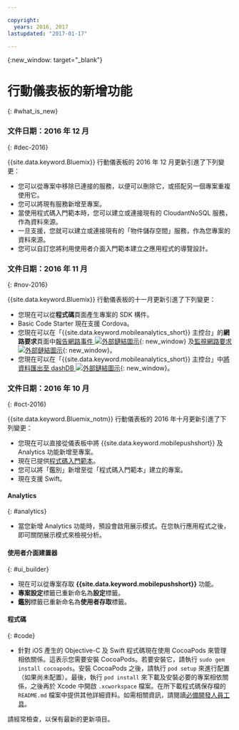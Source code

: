 ```yaml
---

copyright:
  years: 2016, 2017
lastupdated: "2017-01-17"

---
```

{:new_window: target="_blank"}

# 行動儀表板的新增功能
{: #what_is_new}

### 文件日期：2016 年 12 月
{: #dec-2016}

{{site.data.keyword.Bluemix}} 行動儀表板的 2016 年 12  月更新引進了下列變更：

   * 您可以從專案中移除已連接的服務，以便可以刪除它，或搭配另一個專案重複使用它。 
   * 您可以將現有服務新增至專案。
   * 當使用程式碼入門範本時，您可以建立或連接現有的 CloudantNoSQL 服務，作為資料來源。
   * 一旦支援，您就可以建立或連接現有的「物件儲存空間」服務，作為您專案的資料來源。
   * 您可以自訂您將利用使用者介面入門範本建立之應用程式的導覽設計。 
   

### 文件日期：2016 年 11 月
{: #nov-2016}

{{site.data.keyword.Bluemix}} 行動儀表板的十一月更新引進了下列變更：

   * 您現在可以從**程式碼**頁面產生專案的 SDK 構件。
   * Basic Code Starter 現在支援 Cordova。
   * 您現在可以在「{{site.data.keyword.mobileanalytics_short}} 主控台」的**網路要求**頁面中[報告網路事件 ![外部鏈結圖示](../icons/launch-glyph.svg "外部鏈結圖示")](/docs/services/mobileanalytics/sdk.html#network-requests "外部鏈結圖示"){: new_window} 及[監視網路要求 ![外部鏈結圖示](../icons/launch-glyph.svg "外部鏈結圖示")](/docs/services/mobileanalytics/app-monitoring.html#monitor-network-requests "外部鏈結圖示"){: new_window}。
   * 您現在可以在「{{site.data.keyword.mobileanalytics_short}} 主控台」中[將資料匯出至 dashDB ![外部鏈結圖示](../icons/launch-glyph.svg "外部鏈結圖示")](/docs/services/mobileanalytics/app-monitoring.html#dashdb "外部鏈結圖示"){: new_window}。


### 文件日期：2016 年 10 月
{: #oct-2016}

{{site.data.keyword.Bluemix_notm}} 行動儀表板的 2016 年十月更新引進了下列變更：

   * 您現在可以直接從儀表板中將 {{site.data.keyword.mobilepushshort}} 及 Analytics 功能新增至專案。
   * 現在已提供[程式碼入門範本](starters.html#Code_Starter)。
   * 您可以將「鑑別」新增至從「程式碼入門範本」建立的專案。
   * 現在支援 Swift。


#### Analytics
{: #analytics}

   * 當您新增 Analytics 功能時，預設會啟用展示模式。在您執行應用程式之後，即可關閉展示模式來檢視分析。


#### 使用者介面建置器
{: #ui_builder}

   * 現在可以從專案存取 **{{site.data.keyword.mobilepushshort}}** 功能。
   * **專案設定**標籤已重新命名為**設定**標籤。
   * **鑑別**標籤已重新命名為**使用者存取**標籤。


#### 程式碼
{: #code}

   * 針對 iOS 產生的 Objective-C 及 Swift 程式碼現在使用 CocoaPods 來管理相依關係。這表示您需要安裝 CocoaPods。若要安裝它，請執行 `sudo gem install cocoapods`。安裝 CocoaPods 之後，請執行 `pod setup` 來進行配置（如果尚未配置）。最後，執行 `pod install` 來下載及安裝必要的專案相依關係，之後再於 Xcode 中開啟 `.xcworkspace` 檔案。在所下載程式碼保存檔的 `README.md` 檔案中提供其他詳細資料。如需相關資訊，請閱讀[必備開發人員工具](get_code.html#prereq-dev-tools)。

請經常檢查，以保有最新的更新項目。
